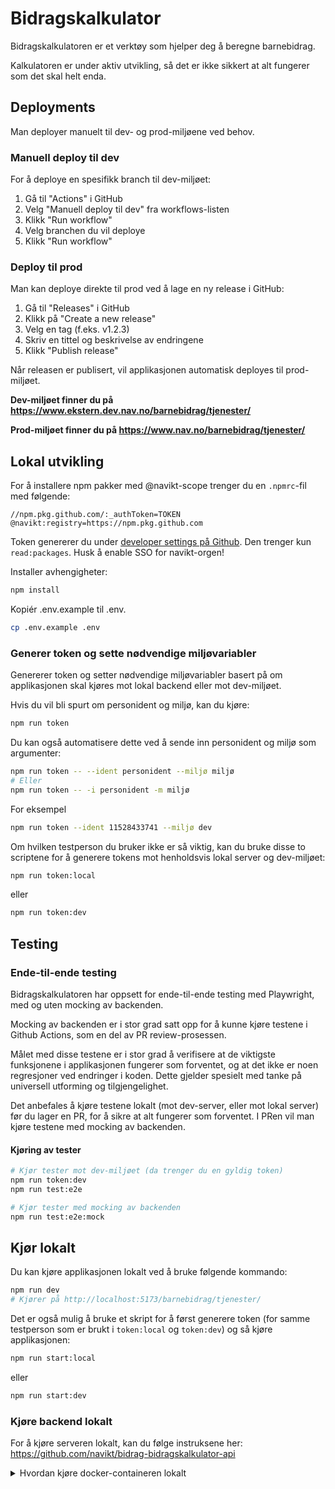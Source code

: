 # Bidragskalkulator

Bidragskalkulatoren er et verktøy som hjelper deg å beregne barnebidrag.

Kalkulatoren er under aktiv utvikling, så det er ikke sikkert at alt fungerer som det skal helt enda.

## Deployments

Man deployer manuelt til dev- og prod-miljøene ved behov.

### Manuell deploy til dev

For å deploye en spesifikk branch til dev-miljøet:

1. Gå til "Actions" i GitHub
2. Velg "Manuell deploy til dev" fra workflows-listen
3. Klikk "Run workflow"
4. Velg branchen du vil deploye
5. Klikk "Run workflow"

### Deploy til prod

Man kan deploye direkte til prod ved å lage en ny release i GitHub:

1. Gå til "Releases" i GitHub
2. Klikk på "Create a new release"
3. Velg en tag (f.eks. v1.2.3)
4. Skriv en tittel og beskrivelse av endringene
5. Klikk "Publish release"

Når releasen er publisert, vil applikasjonen automatisk deployes til prod-miljøet.

**Dev-miljøet finner du på https://www.ekstern.dev.nav.no/barnebidrag/tjenester/**

**Prod-miljøet finner du på https://www.nav.no/barnebidrag/tjenester/**

## Lokal utvikling

For å installere npm pakker med @navikt-scope trenger du en `.npmrc`-fil med følgende:

```
//npm.pkg.github.com/:_authToken=TOKEN
@navikt:registry=https://npm.pkg.github.com
```

Token genererer du under [developer settings på Github](https://github.com/settings/tokens). Den trenger kun `read:packages`. Husk å enable SSO for navikt-orgen!

Installer avhengigheter:

```bash
npm install
```

Kopiér .env.example til .env.

```bash
cp .env.example .env
```

### Generer token og sette nødvendige miljøvariabler

Genererer token og setter nødvendige miljøvariabler basert på om applikasjonen skal kjøres mot lokal backend eller mot dev-miljøet.

Hvis du vil bli spurt om personident og miljø, kan du kjøre:

```bash
npm run token
```

Du kan også automatisere dette ved å sende inn personident og miljø som argumenter:

```bash
npm run token -- --ident personident --miljø miljø
# Eller
npm run token -- -i personident -m miljø
```

For eksempel

```bash
npm run token --ident 11528433741 --miljø dev
```

Om hvilken testperson du bruker ikke er så viktig, kan du bruke disse to scriptene for å generere tokens mot henholdsvis lokal server og dev-miljøet:

```bash
npm run token:local
```

eller

```bash
npm run token:dev
```

## Testing

### Ende-til-ende testing

Bidragskalkulatoren har oppsett for ende-til-ende testing med Playwright, med og uten mocking av backenden.

Mocking av backenden er i stor grad satt opp for å kunne kjøre testene i Github Actions, som en del av PR review-prosessen.

Målet med disse testene er i stor grad å verifisere at de viktigste funksjonene i applikasjonen fungerer som forventet, og at det ikke er noen regresjoner ved endringer i koden. Dette gjelder spesielt med tanke på universell utforming og tilgjengelighet.

Det anbefales å kjøre testene lokalt (mot dev-server, eller mot lokal server) før du lager en PR, for å sikre at alt fungerer som forventet. I PRen vil man kjøre testene med mocking av backenden.

#### Kjøring av tester

```bash
# Kjør tester mot dev-miljøet (da trenger du en gyldig token)
npm run token:dev
npm run test:e2e

# Kjør tester med mocking av backenden
npm run test:e2e:mock
```

## Kjør lokalt

Du kan kjøre applikasjonen lokalt ved å bruke følgende kommando:

```bash
npm run dev
# Kjører på http://localhost:5173/barnebidrag/tjenester/
```

Det er også mulig å bruke et skript for å først generere token (for samme testperson som er brukt i `token:local` og `token:dev`) og så kjøre applikasjonen:

```bash
npm run start:local
```

eller

```bash
npm run start:dev
```

### Kjøre backend lokalt

For å kjøre serveren lokalt, kan du følge instruksene her: https://github.com/navikt/bidrag-bidragskalkulator-api

<details>
<summary>Hvordan kjøre docker-containeren lokalt</summary>

Bygg et docker-image (husk å ha NODE_AUTH_TOKEN satt som miljøvariabel):

```bash
docker build --secret id=NODE_AUTH_TOKEN . -t bidragskalkulator
```

Kjør docker-containeren:

```bash
docker run -p 3000:3000 bidragskalkulator
```

</details>
